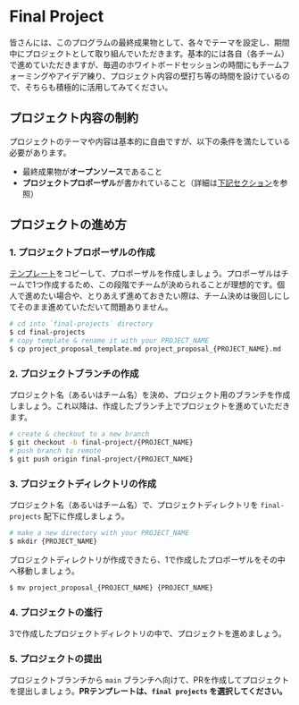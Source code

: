 # Final Project

皆さんには、このプログラムの最終成果物として、各々でテーマを設定し、期間中にプロジェクトとして取り組んでいただきます。基本的には各自（各チーム）で進めていただきますが、毎週のホワイトボードセッションの時間にもチームフォーミングやアイデア練り、プロジェクト内容の壁打ち等の時間を設けているので、そちらも積極的に活用してみてください。

## プロジェクト内容の制約

プロジェクトのテーマや内容は基本的に自由ですが、以下の条件を満たしている必要があります。

- 最終成果物が**オープンソース**であること
- **プロジェクトプロポーザル**が書かれていること（詳細は[下記セクション](#プロジェクトの進め方)を参照）

## プロジェクトの進め方

### 1. プロジェクトプロポーザルの作成

[テンプレート](./project_proposal_template.md)をコピーして、プロポーザルを作成しましょう。プロポーザルはチームで1つ作成するため、この段階でチームが決められることが理想的です。個人で進めたい場合や、とりあえず進めておきたい際は、チーム決めは後回しにしてそのまま進めていただいて問題ありません。

```sh
# cd into `final-projects` directory
$ cd final-projects
# copy template & rename it with your PROJECT_NAME
$ cp project_proposal_template.md project_proposal_{PROJECT_NAME}.md
```

### 2. プロジェクトブランチの作成

プロジェクト名（あるいはチーム名）を決め、プロジェクト用のブランチを作成しましょう。これ以降は、作成したブランチ上でプロジェクトを進めていただきます。

```sh
# create & checkout to a new branch
$ git checkout -b final-project/{PROJECT_NAME}
# push branch to remote
$ git push origin final-project/{PROJECT_NAME}
```

### 3. プロジェクトディレクトリの作成

プロジェクト名（あるいはチーム名）で、プロジェクトディレクトリを `final-projects` 配下に作成しましょう。

```sh
# make a new directory with your PROJECT_NAME
$ mkdir {PROJECT_NAME}
```

プロジェクトディレクトリが作成できたら、1で作成したプロポーザルをその中へ移動しましょう。

```sh
$ mv project_proposal_{PROJECT_NAME} {PROJECT_NAME}
```

### 4. プロジェクトの進行

3で作成したプロジェクトディレクトリの中で、プロジェクトを進めましょう。

### 5. プロジェクトの提出

プロジェクトブランチから `main` ブランチへ向けて、PRを作成してプロジェクトを提出しましょう。**PRテンプレートは、`final projects` を選択してください。**
